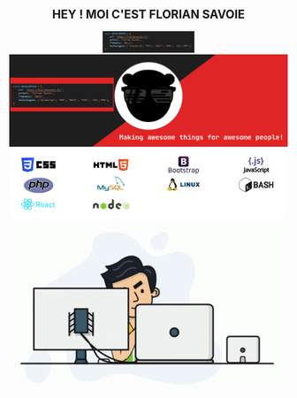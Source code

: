 <div align="center">
    <h2>HEY ! MOI C'EST FLORIAN SAVOIE</h2>   
    <img src="https://github.com/florian-savoie/florian-savoie/blob/main/img/dd.png" style="width:33%;">  
</div>
<img src="https://github.com/florian-savoie/florian-savoie/blob/main/img/header.svg" alt="Cover">    
<div align="center">   
    <img src="https://github.com/florian-savoie/florian-savoie/blob/main/img/competences.png" alt="Competences">    
</div>
<div>   
    <img src="https://github.com/florian-savoie/florian-savoie/blob/main/img/programmer.gif" alt="programmer" style="align:left;">    
</div>